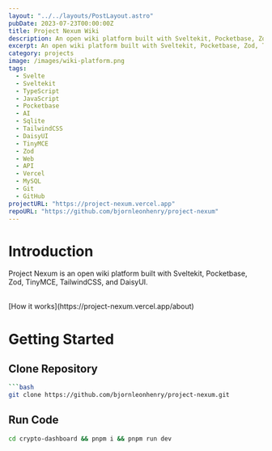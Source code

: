 ```yaml
---
layout: "../../layouts/PostLayout.astro"
pubDate: 2023-07-23T00:00:00Z
title: Project Nexum Wiki
description: An open wiki platform built with Sveltekit, Pocketbase, Zod, TinyMCE, TailwindCSS, and DaisyUI.
excerpt: An open wiki platform built with Sveltekit, Pocketbase, Zod, TinyMCE, TailwindCSS, and DaisyUI.
category: projects
image: /images/wiki-platform.png
tags:
  - Svelte
  - Sveltekit
  - TypeScript
  - JavaScript
  - Pocketbase
  - AI
  - Sqlite
  - TailwindCSS
  - DaisyUI
  - TinyMCE
  - Zod
  - Web
  - API
  - Vercel
  - MySQL
  - Git
  - GitHub
projectURL: "https://project-nexum.vercel.app"
repoURL: "https://github.com/bjornleonhenry/project-nexum"
---
```


# Introduction

Project Nexum is an open wiki platform built with Sveltekit, Pocketbase, Zod, TinyMCE, TailwindCSS, and DaisyUI.

<br/>
[How it works](https://project-nexum.vercel.app/about)

# Getting Started

## Clone Repository

````bash
```bash
git clone https://github.com/bjornleonhenry/project-nexum.git
````

## Run Code

```bash
cd crypto-dashboard && pnpm i && pnpm run dev
```
